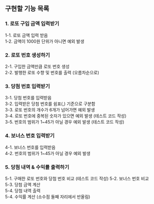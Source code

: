 ## 구현할 기능 목록  

### 1. 로또 구입 금액 입력받기
1-1. 로또 금액 입력 받음  
1-2. 금액이 1000원 단위가 아니면 예외 발생  

### 2. 로또 번호 생성하기  
2-1. 구입한 금액만큼 로또 번호 생성  
2-2. 발행한 로또 수향 및 번호를 출력 (오름차순으로)  

### 3. 당첨 번호 입력받기  
3-1. 당첨 번호를 입력받음  
3-2. 입력받은 당첨 번호를 쉼표(,) 기준으로 구분함  
3-3. 로또 번호의 개수가 6개가 넘어가면 예외 발생  
3-4. 로또 번호에 중복된 숫자가 있으면 예외 발생 (테스트 코드 작성)  
3-5. 번호의 범위가 1~45가 아닐 경우 예외 발생 (테스트 코드 작성)  

### 4. 보너스 번호 입력받기
4-1. 보너스 번호를 입력받음  
4-2. 번호의 범위가 1~45가 아닐 경우 예외 발생  

### 5. 당첨 내역 & 수익률 출력하기  
5-1. 구매한 로또 번호와 당첨 번호 비교 (테스트 코드 작성)
5-2. 보너스 번호 비교  
5-3. 당첨 금액 계산  
5-4. 당첨 내역 출력  
5-4. 수익률 계산 (소수점 둘째 자리에서 반올림)  
